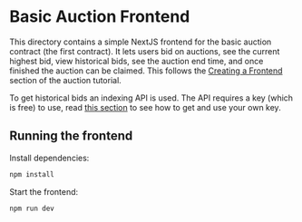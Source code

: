 # Basic Auction Frontend

This directory contains a simple NextJS frontend for the basic auction contract (the first contract). It lets users bid on auctions, see the current highest bid, view historical bids, see the auction end time, and once finished the auction can be claimed. This follows the [Creating a Frontend](https://docs.near.org/tutorials/auction/creating-a-frontend) section of the auction tutorial.

To get historical bids an indexing API is used. The API requires a key (which is free) to use, read [this section](https://docs.near.org/tutorials/auction/indexing-historical-data#near-blocks-api-key) to see how to get and use your own key.

## Running the frontend

Install dependencies:

```bash
npm install
```

Start the frontend:

```bash
npm run dev
```